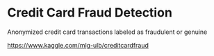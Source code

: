 # Credit Card Fraud Detection
Anonymized credit card transactions labeled as fraudulent or genuine

https://www.kaggle.com/mlg-ulb/creditcardfraud
